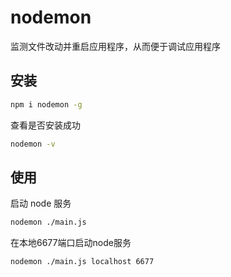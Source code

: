 # nodemon

监测文件改动并重启应用程序，从而便于调试应用程序

## 安装

```sh
npm i nodemon -g
```

查看是否安装成功

```sh
nodemon -v
```

## 使用

启动 node 服务

```sh
nodemon ./main.js
```

在本地6677端口启动node服务

```sh
nodemon ./main.js localhost 6677
```